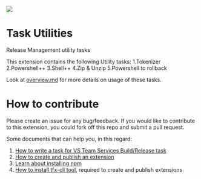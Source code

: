 ![](https://github.com/openalm/Extension-UtilitiesPack/blob/master/Utilites/images/Icon128.png)
# Task Utilities
Release Management utility tasks

This extension contains the following Utility tasks:
1.Tokenizer 
2.Powershell++ 
3.Shell++ 
4.Zip & Unzip 
5.Powershell to rollback

Look at [overview.md](Utilites/overview.md) for more details on usage of these tasks.

# How to contribute

Please create an issue for any bug/feedback. If you would like to contribute to this extension, you could fork off this repo and submit a pull request.

Some documents that can help you, in this regard:
1. [How to write a task for VS Team Services Build/Release task](https://github.com/Microsoft/vso-agent-tasks#writing-tasks)
2. [How to create and publish an extension](https://www.visualstudio.com/en-us/integrate/extensions/publish/overview)
3. [Learn about installing npm](https://www.npmjs.com/package/npm)
4. [How to install tfx-cli tool](https://github.com/Microsoft/tfs-cli), required to create and publish extensions
